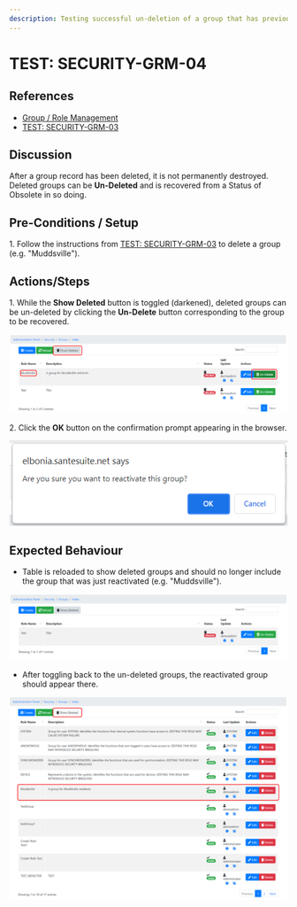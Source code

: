 ```yaml
---
description: Testing successful un-deletion of a group that has previously been deleted.
---
```


# TEST: SECURITY-GRM-04

## References

* [Group / Role Management](broken-reference)
* [TEST: SECURITY-GRM-03](test-security-grm-03-1.md)

## Discussion

After a group record has been deleted, it is not permanently destroyed. Deleted groups can be **Un-Deleted** and is recovered from a Status of Obsolete in so doing.&#x20;

## Pre-Conditions / Setup

1\. Follow the instructions from [TEST: SECURITY-GRM-03](test-security-grm-03-1.md) to delete a group (e.g. "Muddsville").

## Actions/Steps

&#x20;1\. While the **Show Deleted** button is toggled (darkened), deleted groups can be un-deleted by clicking the **Un-Delete** button corresponding to the group to be recovered.

![](<../../../../../../../../../.gitbook/assets/image (195).png>)

2\. Click the **OK** button on the confirmation prompt appearing in the browser.

![](<../../../../../../../../../.gitbook/assets/image (206).png>)

## Expected Behaviour

* Table is reloaded to show deleted groups and should no longer include the group that was just reactivated (e.g. "Muddsville").

![](<../../../../../../../../../.gitbook/assets/image (198).png>)

* After toggling back to the un-deleted groups, the reactivated group should appear there.

![](<../../../../../../../../../.gitbook/assets/image (607).png>)
